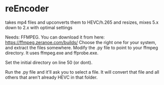 # reEncoder
takes mp4 files and upconverts them to HEVC/h.265 and resizes, mixes 5.x down to 2.x with optimal settings

Needs: FFMPEG. You can download it from here:
https://ffmpeg.zeranoe.com/builds/
Choose the right one for your system, and extract the files somewhere.
Modify the .py file to point to your ffmpeg directory. It uses ffmpeg.exe and ffprobe.exe.

Set the initial directory on line 50 (or dont).

Run the .py file and it'll ask you to select a file. It will convert that file and all others that aren't already HEVC in that folder.
